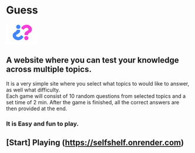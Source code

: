# Guess

![logo](./IconsAndImages/logo.svg)

## A website where you can test your knowledge across multiple topics.

It is a very simple site where you select what topics to would like to answer, as well what difficulty. <br/>
Each game will consist of 10 random questions from selected topics and a set time of 2 min.
After the game is finished, all the correct answers are then provided at the end.

### It is Easy and fun to play.

## [Start] Playing (https://selfshelf.onrender.com)
